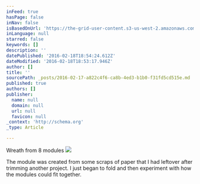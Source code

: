 ```yaml
---
inFeed: true
hasPage: false
inNav: false
isBasedOnUrl: 'https://the-grid-user-content.s3-us-west-2.amazonaws.com/72d2aab8-9b84-438e-b5ca-01be11aeb981.png'
inLanguage: null
starred: false
keywords: []
description: ''
datePublished: '2016-02-18T18:54:24.612Z'
dateModified: '2016-02-18T18:53:17.946Z'
author: []
title: ''
sourcePath: _posts/2016-02-17-a822c4f6-ca8b-4ed3-b1b0-f31fd5cd515e.md
published: true
authors: []
publisher:
  name: null
  domain: null
  url: null
  favicon: null
_context: 'http://schema.org'
_type: Article

---
```

Wreath from 8 modules
![](https://the-grid-user-content.s3-us-west-2.amazonaws.com/72d2aab8-9b84-438e-b5ca-01be11aeb981.png)

The module was created from some scraps of paper that I had leftover after trimming another project. I just began to fold and then experiment with how the modules could fit together.